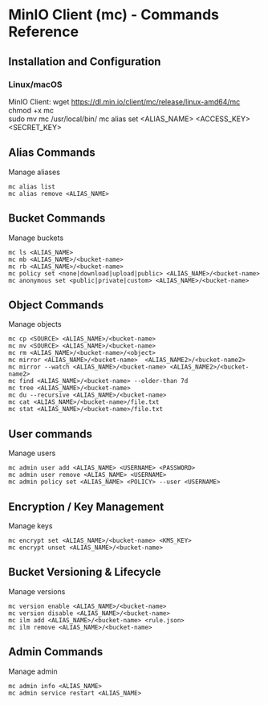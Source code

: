 # MinIO Client (mc) - Commands Reference

## Installation and Configuration

### Linux/macOS
MinIO Client:
wget https://dl.min.io/client/mc/release/linux-amd64/mc  
chmod +x mc  
sudo mv mc /usr/local/bin/
mc alias set <ALIAS_NAME> <URL> <ACCESS_KEY> <SECRET_KEY>


## Alias Commands

Manage aliases 

```
mc alias list  
mc alias remove <ALIAS_NAME> 

```


## Bucket Commands

Manage buckets 

```
mc ls <ALIAS_NAME>
mc mb <ALIAS_NAME>/<bucket-name> 
mc rb <ALIAS_NAME>/<bucket-name>
mc policy set <none|download|upload|public> <ALIAS_NAME>/<bucket-name>  
mc anonymous set <public|private|custom> <ALIAS_NAME>/<bucket-name>  

```


## Object Commands

Manage objects

```
mc cp <SOURCE> <ALIAS_NAME>/<bucket-name> 
mc mv <SOURCE> <ALIAS_NAME>/<bucket-name> 
mc rm <ALIAS_NAME>/<bucket-name>/<object>
mc mirror <ALIAS_NAME>/<bucket-name>  <ALIAS_NAME2>/<bucket-name2> 
mc mirror --watch <ALIAS_NAME>/<bucket-name> <ALIAS_NAME2>/<bucket-name2>
mc find <ALIAS_NAME>/<bucket-name> --older-than 7d
mc tree <ALIAS_NAME>/<bucket-name>
mc du --recursive <ALIAS_NAME>/<bucket-name>
mc cat <ALIAS_NAME>/<bucket-name>/file.txt
mc stat <ALIAS_NAME>/<bucket-name>/file.txt

```


## User commands

Manage users

```
mc admin user add <ALIAS_NAME> <USERNAME> <PASSWORD>
mc admin user remove <ALIAS_NAME> <USERNAME>
mc admin policy set <ALIAS_NAME> <POLICY> --user <USERNAME>

```

## Encryption / Key Management

Manage keys

```
mc encrypt set <ALIAS_NAME>/<bucket-name> <KMS_KEY>
mc encrypt unset <ALIAS_NAME>/<bucket-name>

```

## Bucket Versioning & Lifecycle

Manage versions

```
mc version enable <ALIAS_NAME>/<bucket-name>
mc version disable <ALIAS_NAME>/<bucket-name>
mc ilm add <ALIAS_NAME>/<bucket-name> <rule.json>
mc ilm remove <ALIAS_NAME>/<bucket-name>

```


## Admin Commands

Manage admin

```
mc admin info <ALIAS_NAME>  
mc admin service restart <ALIAS_NAME>  

```
